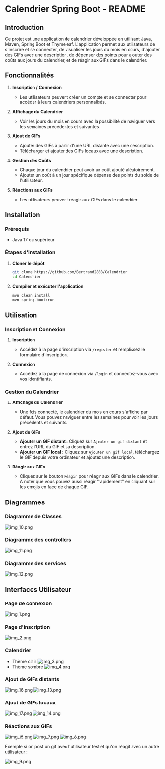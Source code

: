 # Calendrier Spring Boot - README

## Introduction
Ce projet est une application de calendrier développée en utilisant Java, Maven, Spring Boot et Thymeleaf. L'application permet aux utilisateurs de s'inscrire et se connecter, de visualiser les jours du mois en cours, d'ajouter des GIFs avec une description, de dépenser des points pour ajouter des coûts aux jours du calendrier, et de réagir aux GIFs dans le calendrier.

## Fonctionnalités

1. **Inscription / Connexion**
    - Les utilisateurs peuvent créer un compte et se connecter pour accéder à leurs calendriers personnalisés.

2. **Affichage du Calendrier**
    - Voir les jours du mois en cours avec la possibilité de naviguer vers les semaines précédentes et suivantes.

3. **Ajout de GIFs**
    - Ajouter des GIFs à partir d'une URL distante avec une description.
    - Télécharger et ajouter des GIFs locaux avec une description.

4. **Gestion des Coûts**
    - Chaque jour du calendrier peut avoir un coût ajouté aléatoirement.
    - Ajouter un coût à un jour spécifique dépense des points du solde de l'utilisateur.

5. **Réactions aux GIFs**
    - Les utilisateurs peuvent réagir aux GIFs dans le calendrier.

## Installation

### Prérequis

- Java 17 ou supérieur

### Étapes d'installation

1. **Cloner le dépôt**

   ```bash
   git clone https://github.com/Bertrand2808/Calendrier
   cd Calendrier
   ```

2. **Compiler et exécuter l'application**

   ```bash
   mvn clean install
   mvn spring-boot:run
   ```

## Utilisation

### Inscription et Connexion

1. **Inscription**
    - Accédez à la page d'inscription via `/register` et remplissez le formulaire d'inscription.

2. **Connexion**
    - Accédez à la page de connexion via `/login` et connectez-vous avec vos identifiants.

### Gestion du Calendrier

1. **Affichage du Calendrier**
    - Une fois connecté, le calendrier du mois en cours s'affiche par défaut. Vous pouvez naviguer entre les semaines pour voir les jours précédents et suivants.

2. **Ajout de GIFs**
    - **Ajouter un GIF distant :** Cliquez sur `Ajouter un gif distant` et entrez l'URL du GIF et sa description.
    - **Ajouter un GIF local :** Cliquez sur `Ajouter un gif local`, téléchargez le GIF depuis votre ordinateur et ajoutez une description.

3. **Réagir aux GIFs**
    - Cliquez sur le bouton `Réagir` pour réagir aux GIFs dans le calendrier. A noter que vous pouvez aussi réagir "rapidement" en cliquant sur les emojis en face de chaque GIF.

## Diagrammes

### Diagramme de Classes

![img_10.png](img_10.png)

### Diagramme des controllers

![img_11.png](img_11.png)

### Diagramme des services

![img_12.png](img_12.png)

## Interfaces Utilisateur 

### Page de connexion 


![img_1.png](img_1.png)


### Page d'inscription
![img_2.png](img_2.png)

### Calendrier
- Thème clair
![img_3.png](img_3.png)
- Thème sombre
![img_4.png](img_4.png)

### Ajout de GIFs distants
![img_16.png](img_16.png)
![img_13.png](img_13.png)

### Ajout de GIFs locaux
![img_17.png](img_17.png)
![img_14.png](img_14.png)
### Réactions aux GIFs
![img_15.png](img_15.png)
![img_7.png](img_7.png)
![img_8.png](img_8.png)

Exemple si on post un gif avec l'utilisateur test et qu'on réagit avec un autre utilisateur : 

![img_9.png](img_9.png)
